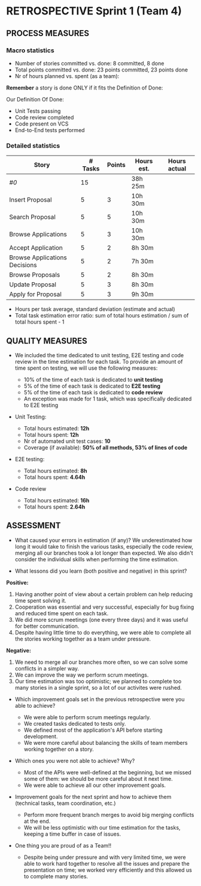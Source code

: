 RETROSPECTIVE Sprint 1 (Team 4)
=====================================

## PROCESS MEASURES 

### Macro statistics

- Number of stories committed vs. done: 8 committed, 8 done
- Total points committed vs. done: 23 points committed, 23 points done
- Nr of hours planned vs. spent (as a team): 

**Remember** a story is done ONLY if it fits the Definition of Done:
 
Our Definition Of Done:
- Unit Tests passing
- Code review completed
- Code present on VCS
- End-to-End tests performed

### Detailed statistics

| Story  | # Tasks | Points | Hours est. | Hours actual |
|--------|---------|--------|------------|--------------|
| _#0_   |    15     |       |      38h 25m      |              |
| Insert Proposal      |    5     |    3    |      10h 30m      |              |
| Search Proposal      |     5    |    5    |      10h 30m      |              |
| Browse Applications      |   5      |    3    |       10h 30m     |              |
| Accept Application      |     5    |     2   |     8h 30m       |              |
| Browse Applications Decisions      |     5    |    2    |      7h 30m      |              |
| Browse Proposals     |    5     |    2    |      8h 30m      |              |
| Update Proposal      |    5     |     3   |       8h 30m     |              |
| Apply for Proposal      |    5     |  3   |      9h 30m         |              |
   
- Hours per task average, standard deviation (estimate and actual)
- Total task estimation error ratio: sum of total hours estimation / sum of total hours spent - 1

  
## QUALITY MEASURES 

- We included the time dedicated to unit testing, E2E testing and code review in the time estimation for each task. To provide an amount of time spent on testing, we will use the following measures:
  - 10% of the time of each task is dedicated to **unit testing**
  - 5% of the time of each task is dedicated to **E2E testing**
  - 5% of the time of each task is dedicated to **code review**
  - An exception was made for 1 task, which was specifically dedicated to E2E testing


- Unit Testing:
  - Total hours estimated: **12h**
  - Total hours spent: **12h**
  - Nr of automated unit test cases: **10**
  - Coverage (if available): **50% of all methods, 53% of lines of code**
- E2E testing:
  - Total hours estimated: **8h**
  - Total hours spent: **4.64h**
- Code review 
  - Total hours estimated: **16h**
  - Total hours spent: **2.64h**
  

## ASSESSMENT

- What caused your errors in estimation (if any)?
We underestimated how long it would take to finish the various tasks, especially the code review, merging all our branches took a lot longer than expected. We also didn't consider the individual skills when performing the time estimation.

- What lessons did you learn (both positive and negative) in this sprint?

**Positive:**
1) Having another point of view about a certain problem can help reducing time spent solving it.
2) Cooperation was essential and very successful, especially for bug fixing and reduced time spent on each task.
3) We did more scrum meetings (one every three days) and it was useful for better communication.
4) Despite having little time to do everything, we were able to complete all the stories working together as a team under pressure.

**Negative:**
1) We need to merge all our branches more often, so we can solve some conflicts in a simpler way.
2) We can improve the way we perform scrum meetings.
3) Our time estimation was too optimistic; we planned to complete too many stories in a single sprint, so a lot of our activites were rushed.

- Which improvement goals set in the previous retrospective were you able to achieve? 
  - We were able to perform scrum meetings regularly.
  - We created tasks dedicated to tests only.
  - We defined most of the application's API before starting development.
  - We were more careful about balancing the skills of team members working together on a story.
  
- Which ones you were not able to achieve? Why?
  - Most of the APIs were well-defined at the beginning, but we missed some of them: we should be more careful about it next time. 
  - We were able to achieve all our other improvement goals.

- Improvement goals for the next sprint and how to achieve them (technical tasks, team coordination, etc.)
  - Perform more frequent branch merges to avoid big merging conflicts at the end.
  - We will be less optimistic with our time estimation for the tasks, keeping a time buffer in case of issues.

- One thing you are proud of as a Team!!
  - Despite being under pressure and with very limited time, we were able to work hard together to resolve all the issues and prepare the presentation on time; we worked very efficiently and this allowed us to complete many stories.